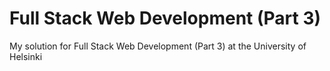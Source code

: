 # Full Stack Web Development (Part 3)

My solution for Full Stack Web Development (Part 3) at the University of Helsinki
